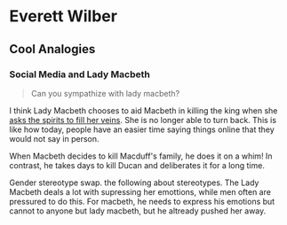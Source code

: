 # Everett Wilber
## Cool Analogies
### Social Media and Lady Macbeth 
> Can you sympathize with lady macbeth?

I think Lady Macbeth chooses to aid Macbeth in killing the king when she [asks the spirits to fill her veins](./The%20Tragedy%20of%20Macbeth.md#lady-macbeth-2). She is no longer able to turn back. This is like how today, people have an easier time saying things online that they would not say in person.



When Macbeth decides to kill Macduff's family, he does it on a whim! In contrast, he takes days to kill Ducan and deliberates it for a long time.

Gender stereotype swap. the following about stereotypes. The Lady Macbeth deals a lot with supressing her emottions, while men often are pressured to do this. For macbeth, he needs to express his emotions but cannot to anyone but lady macbeth, but he altready pushed her away.

